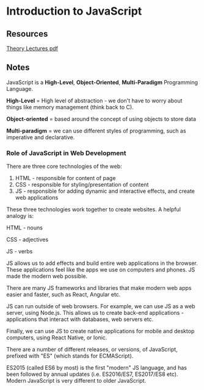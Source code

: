 # Introduction to JavaScript

## Resources

[Theory Lectures pdf](../course-material/theory-lectures-v2.pdf)

## Notes

JavaScript is a __High-Level__, __Object-Oriented__, __Multi-Paradigm__ Programming Language.

__High-Level__ = High level of abstraction - we don't have to worry about things like memory management (think back to C).

__Object-oriented__ = based around the concept of using objects to store data

__Multi-paradigm__ = we can use different styles of programming, such as imperative and declarative.

### Role of JavaScript in Web Development

There are three core technologies of the web:

1. HTML - responsible for content of page
2. CSS - responsible for styling/presentation of content
3. JS - responsible for adding dynamic and interactive effects, and create web applications

These three technologies work together to create websites. A helpful analogy is:

HTML - nouns

CSS - adjectives

JS - verbs

JS allows us to add effects and build entire web applications in the browser. These applications feel like the apps we use on computers and phones. JS made the modern web possible.

There are many JS frameworks and libraries that make modern web apps easier and faster, such as React, Angular etc.

JS can run outside of web browsers. For example, we can use JS as a web server, using Node.js. This allows us to create back-end applications - applications that interact with databases, web servers etc.

Finally, we can use JS to create native applications for mobile and desktop computers, using React Native, or Ionic.

There are a number of different releases, or versions, of JavaScript, prefixed with "ES" (which stands for ECMAScript).

ES2015 (called ES6 by most) is the first "modern" JS language, and has been followed by annual updates (i.e. ES2016/ES7, ES2017/ES8 etc). Modern JavaScript is very different to older JavaScript.
